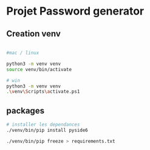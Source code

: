 # Projet Password generator

## Creation venv

```bash

#mac / linux

python3 -m venv venv
source venv/bin/activate

# win 
python3 -m venv venv
.\venv\Scripts\activate.ps1
```

## packages

```sh
# installer les dependances
./venv/bin/pip install pyside6

./venv/bin/pip freeze > requirements.txt

